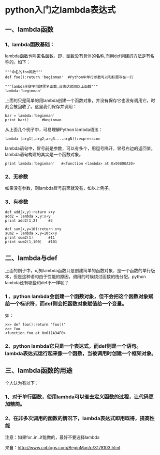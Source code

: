 # python入门之lambda表达式

## 一、lambda函数

### 1、lambda函数基础：

lambda函数也叫匿名函数，即，函数没有具体的名称,而用def创建的方法是有名称的。如下：
```
"""命名的foo函数"""
def foo():return 'beginman'  #Python中单行参数可以和标题写在一行
```
```
"""lambda关键字创建匿名函数,该表达式同以上函数"""
lambda:'beginman'  
```           
上面的只是简单的用lambda创建一个函数对象，并没有保存它也没有调用它，时刻会被回收了。这里我们保存并调用：
```
bar = lambda:'beginman'
print bar()      #beginman
```
从上面几个例子中，可易理解Python lambda语法：
```
lambda [arg1[,arg2,arg3....argN]]:expression
```
lambda语句中，冒号前是参数，可以有多个，用逗号隔开，冒号右边的返回值。lambda语句构建的其实是一个函数对象。
```
print lambda:'beginman'   #<function <lambda> at 0x00B00A30>
```
### 2、无参数

如果没有参数，则lambda冒号前面就没有，如以上例子。

### 3、有参数

```
def add(x,y):return x+y
add2 = lambda x,y:x+y
print add2(1,2)     #3

def sum(x,y=10):return x+y
sum2 = lambda x,y=10:x+y
print sum2(1)       #11
print sum2(1,100)   #101
```
## 二、lambda与def

上面的例子中，可知lambda函数只是创建简单的函数对象，是一个函数的单行版本，但是这种语句由于性能的原因，调用的时候绕过函数的栈分配。python lambda还有哪些和def不一样呢？

### 1 、python lambda会创建一个函数对象，但不会把这个函数对象赋给一个标识符，而def则会把函数对象赋值给一个变量。

如：
```
>>> def foo():return 'foo()'
>>> foo
<function foo at 0x011A34F0>
```
### 2、python lambda它只是一个表达式，而def则是一个语句。lambda表达式运行起来像一个函数，当被调用时创建一个框架对象。

## 三、lambda函数的用途

个人认为有以下：

### 1、对于单行函数，使用lambda可以省去定义函数的过程，让代码更加精简。

### 2、在非多次调用的函数的情况下，lambda表达式即用既得，提高性能

注意：如果for..in..if能做的，最好不要选择lambda


来自：http://www.cnblogs.com/BeginMan/p/3178103.html
